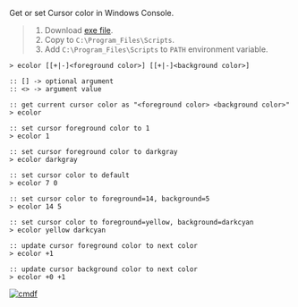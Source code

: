 Get or set Cursor color in Windows Console.
> 1. Download [exe file](https://github.com/cmdf/extra-color/releases/download/1.0.0/ecolor.exe).
> 2. Copy to `C:\Program_Files\Scripts`.
> 3. Add `C:\Program_Files\Scripts` to `PATH` environment variable.


```batch
> ecolor [[+|-]<foreground color>] [[+|-]<background color>]

:: [] -> optional argument
:: <> -> argument value
```

```batch
:: get current cursor color as "<foreground color> <background color>"
> ecolor

:: set cursor foreground color to 1
> ecolor 1

:: set cursor foreground color to darkgray
> ecolor darkgray

:: set cursor color to default
> ecolor 7 0

:: set cursor color to foreground=14, background=5
> ecolor 14 5

:: set cursor color to foreground=yellow, background=darkcyan
> ecolor yellow darkcyan

:: update cursor foreground color to next color
> ecolor +1

:: update cursor background color to next color
> ecolor +0 +1
```


[![cmdf](https://i.imgur.com/2T3H86Y.jpg)](https://cmdf.github.io)
